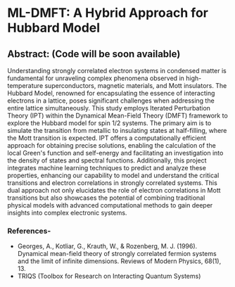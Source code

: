 # ML-DMFT: A Hybrid Approach for Hubbard Model

## Abstract: (Code will be soon available)
Understanding strongly correlated electron systems in condensed matter is fundamental for unraveling complex phenomena observed in high-temperature superconductors, magnetic materials, and Mott insulators. The Hubbard Model, renowned for encapsulating the essence of interacting electrons in a lattice, poses significant challenges when addressing the entire lattice simultaneously. This study employs Iterated Perturbation Theory (IPT) within the Dynamical Mean-Field Theory (DMFT) framework to explore the Hubbard model for spin 1/2 systems. The primary aim is to simulate the transition from metallic to insulating states at half-filling, where the Mott transition is expected. IPT offers a computationally efficient approach for obtaining precise solutions, enabling the calculation of the local Green's function and self-energy and facilitating an investigation into the density of states and spectral functions. Additionally, this project integrates machine learning techniques to predict and analyze these properties, enhancing our capability to model and understand the critical transitions and electron correlations in strongly correlated systems. This dual approach not only elucidates the role of electron correlations in Mott transitions but also showcases the potential of combining traditional physical models with advanced computational methods to gain deeper insights into complex electronic systems.

### References-
- Georges, A., Kotliar, G., Krauth, W., & Rozenberg, M. J. (1996). Dynamical mean-field theory of strongly correlated fermion systems and the limit of infinite dimensions. Reviews of Modern Physics, 68(1), 13.
- TRIQS (Toolbox for Research on Interacting Quantum Systems)



